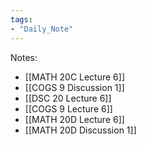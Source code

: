 ```yaml
---
tags:  
- "Daily_Note"  
---
```

  
Notes:  
- [[MATH 20C Lecture 6]]  
- [[COGS 9 Discussion 1]]  
- [[DSC 20 Lecture 6]]  
- [[COGS 9 Lecture 6]]  
- [[MATH 20D Lecture 6]]  
- [[MATH 20D Discussion 1]]  
